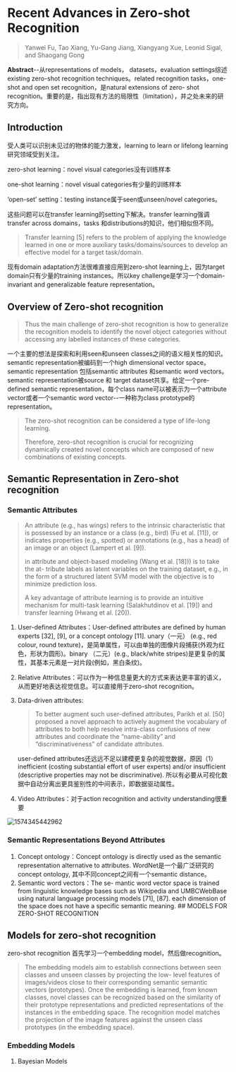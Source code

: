 # Recent Advances in Zero-shot Recognition

>   Yanwei Fu, Tao Xiang, Yu-Gang Jiang, Xiangyang Xue, Leonid Sigal, and Shaogang Gong

**Abstract**--从representations of models， datasets，evaluation settings综述existing zero-shot recognition techniques。related recognition tasks，one-shot and open set recognition，是natural extensions of zero- shot recognition。重要的是，指出现有方法的局限性（limitation），并之处未来的研究方向。

## Introduction

受人类可以识别未见过的物体的能力激发，learning to learn or lifelong learning研究领域受到关注。

zero-shot learning：novel visual categories没有训练样本

one-shot learning：novel visual categories有少量的训练样本

‘open-set’ setting：testing instance属于seen或unseen/novel categories。

这些问题可以在transfer learning的setting下解决。transfer learning强调transfer across domains，tasks 和distributions的知识，他们相似但不同。

>   Transfer learning [5] refers to the problem of applying the knowledge learned in one or more auxiliary tasks/domains/sources to develop an effective model for a target task/domain.

现有domain adaptation方法很难直接应用到zero-shot learning上，因为target domain只有少量的training instances。所以key challenge是学习一个domain-invariant and generalizable feature representation。

## Overview of Zero-shot recognition

>   Thus the main challenge of zero-shot recognition is how to generalize the recognition models to identify the novel object categories without accessing any labelled instances of these categories.

 一个主要的想法是探索和利用seen和unseen classes之间的语义相关性的知识。semantic representation被编码到一个high dimensional vector space。semantic representation 包括semantic attributes 和semantic word vectors。semantic representation被source 和 target dataset共享。给定一个pre-defined semantic representation，每个class name可以被表示为一个attribute vector或者一个semantic word vector--一种称为class prototype的representation。

>   The zero-shot recognition can be considered a type of life-long learning.
>
>   Therefore, zero-shot recognition is crucial for recognizing dynamically created novel concepts which are composed of new combinations of existing concepts.

## Semantic Representation in Zero-shot recognition

### Semantic Attributes

>   An attribute (e.g., has wings) refers to the intrinsic characteristic that is possessed by an instance or a class (e.g., bird) (Fu et al. [11]), or indicates properties (e.g., spotted) or annotations (e.g., has a head) of an image or an object (Lampert et al. [9]).
>
>   in attribute and object-based modeling (Wang et al. [18])) is to take the at- tribute labels as latent variables on the training dataset, e.g., in the form of a structured latent SVM model with the objective is to minimize prediction loss.
>
>   A key advantage of attribute learning is to provide an intuitive mechanism for multi-task learning (Salakhutdinov et al. [19]) and transfer learning (Hwang et al. [20]).

1.  User-defined Attributes：User-defined attributes are defined by human experts [32], [9], or a concept ontology [11].  unary（一元） (e.g., red colour, round texture)，是简单属性，可以由单独的图像片段捕获(外观为红色，形状为圆形)。binary （二元）(e.g., black/white stripes)是更复杂的属性，其基本元素是一对片段(例如，黑白条纹)。

2.  Relative Attributes：可以作为一种信息量更大的方式来表达更丰富的语义，从而更好地表达视觉信息。可以直接用于zero-shot recognition。

3.  Data-driven attributes: 

    >   To better augment such user-defined attributes, Parikh et al. [50] proposed a novel approach to actively augment the vocabulary of attributes to both help resolve intra-class confusions of new attributes and coordinate the “name-ability” and “discriminativeness” of candidate attributes.

    user-defined attributes还远远不足以建模更复杂的视觉数据，原因（1）inefficient (costing substantial effort of user experts) and/or insufficient (descriptive properties may not be discriminative). 所以有必要从可视化数据中自动分离出更具鉴别性的中间表示，即数据驱动属性。

4.  Video Attributes：对于action recognition and activity understanding很重要

![1574345442962](C:\Users\ThinkToKnow\AppData\Roaming\Typora\typora-user-images\1574345442962.png)

### Semantic Representations Beyond Attributes

1.  Concept ontology：Concept ontology is directly used as the semantic representation alternative to attributes. WordNet是一个最广泛研究的concept ontology, 其中不同concept之间有一个semantic distance。
2.  Semantic word vectors：The se- mantic word vector space is trained from linguistic knowledge bases such as Wikipedia and UMBCWebBase using natural language processing models [71], [87]. each dimension of the space does not have a specific semantic meaning. ## MODELS FOR ZERO-SHOT RECOGNITION

## Models for zero-shot recognition

zero-shot recognition 首先学习一个embedding model，然后做recognition。

>   The embedding models aim to establish connections between seen classes and unseen classes by projecting the low- level features of images/videos close to their corresponding semantic semantic vectors (prototypes). Once the embedding is learned, from known classes, novel classes can be recognized based on the similarity of their prototype representations and predicted representations of the instances in the embedding space. The recognition model matches the projection of the image features against the unseen class prototypes (in the embedding space).

### Embedding Models

1.  Bayesian Models